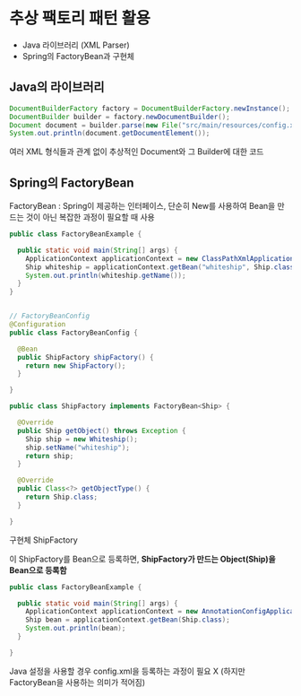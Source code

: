 # 추상 팩토리 패턴 활용

- Java 라이브러리 (XML Parser)
- Spring의 FactoryBean과 구현체

## Java의 라이브러리

```java
DocumentBuilderFactory factory = DocumentBuilderFactory.newInstance();
DocumentBuilder builder = factory.newDocumentBuilder();
Document document = builder.parse(new File("src/main/resources/config.xml"));
System.out.println(document.getDocumentElement());
```

여러 XML 형식들과 관계 없이 추상적인 Document와 그 Builder에 대한 코드

## Spring의 FactoryBean

FactoryBean : Spring이 제공하는 인터페이스, 단순히 New를 사용하여 Bean을 만드는 것이 아닌 복잡한 과정이 필요할 때 사용
 
```java
public class FactoryBeanExample {

  public static void main(String[] args) {
    ApplicationContext applicationContext = new ClassPathXmlApplicationContext("config.xml");
    Ship whiteship = applicationContext.getBean("whiteship", Ship.class);
    System.out.println(whiteship.getName());
  }
}


// FactoryBeanConfig
@Configuration
public class FactoryBeanConfig {

  @Bean
  public ShipFactory shipFactory() {
    return new ShipFactory();
  }

}
```

```java
public class ShipFactory implements FactoryBean<Ship> {

  @Override
  public Ship getObject() throws Exception {
    Ship ship = new Whiteship();
    ship.setName("whiteship");
    return ship;
  }

  @Override
  public Class<?> getObjectType() {
    return Ship.class;
  }

}
```

구현체 ShipFactory

이 ShipFactory를 Bean으로 등록하면, **ShipFactory가 만드는 Object(Ship)을 Bean으로 등록함**

```java
public class FactoryBeanExample {

  public static void main(String[] args) {
    ApplicationContext applicationContext = new AnnotationConfigApplicationContext(FactoryBeanConfig.class);
    Ship bean = applicationContext.getBean(Ship.class);
    System.out.println(bean);
  }

}
```

Java 설정을 사용할 경우 config.xml을 등록하는 과정이 필요 X
(하지만 FactoryBean을 사용하는 의미가 적어짐)
